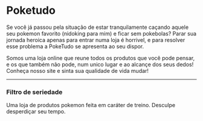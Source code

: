 <h1> Poketudo </h1>

<p> Se você já passou pela situação de estar tranquilamente caçando aquele seu pokemon favorito (nidoking para mim) e ficar sem pokebolas? Parar sua jornada heroica apenas para entrar numa loja é horrivel, e para resolver esse problema a PokeTudo se apresenta ao seu dispor.</p>
<p> Somos uma loja online que reune todos os produtos que você pode pensar, e os que também não pode, num unico lugar e ao alcançe dos seus dedos! Conheça nosso site e sinta sua qualidade de vida mudar!</p>

<hr>
<h3>Filtro de seriedade</h3>
Uma loja de produtos pokemon feita em caráter de treino. Desculpe desperdiçar seu tempo.
